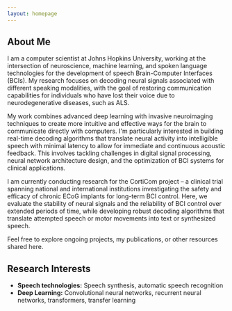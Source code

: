 ```yaml
---
layout: homepage
---
```


## About Me

I am a computer scientist at Johns Hopkins University, working at the intersection of neuroscience, machine learning, and spoken language technologies for the development of speech Brain-Computer Interfaces (BCIs). My research focuses on decoding neural signals associated with different speaking modalities, with the goal of restoring communication capabilities for individuals who have lost their voice due to neurodegenerative diseases, such as ALS. 

My work combines advanced deep learning with invasive neuroimaging techniques to create more intuitive and effective ways for the brain to communicate directly with computers. I'm particularly interested in building real-time decoding algorithms that translate neural activity into intelligible speech with minimal latency to allow for immediate and continuous acoustic feedback. This involves tackling challenges in digital signal processing, neural network architecture design, and the optimization of BCI systems for clinical applications. 

I am currently conducting research for the CortiCom project – a clinical trial spanning national and international institutions investigating the safety and efficacy of chronic ECoG implants for long-term BCI control. Here, we evaluate the stability of neural signals and the reliability of BCI control over extended periods of time, while developing robust decoding algorithms that translate attempted speech or motor movements into text or synthesized speech.

Feel free to explore ongoing projects, my publications, or other resources shared here. 

## Research Interests

- **Speech technologies:** Speech synthesis, automatic speech recognition 
- **Deep Learning:** Convolutional neural networks, recurrent neural networks, transformers, transfer learning

